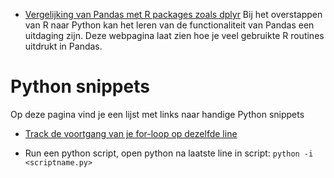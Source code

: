* [Vergelijking van Pandas met R packages zoals dplyr](https://pandas.pydata.org/pandas-docs/stable/getting_started/comparison/comparison_with_r.html) Bij het overstappen van R naar Python kan het leren van de functionaliteit van Pandas een uitdaging zijn. Deze webpagina laat zien hoe je veel gebruikte R routines uitdrukt in Pandas.
# Python snippets

Op deze pagina vind je een lijst met links naar handige Python snippets

* [Track de voortgang van je for-loop op dezelfde line](https://gist.github.com/jeroendelfos/bf1b75b7db24339d8dae5cffc4150317)

* Run een python script, open python na laatste line in script:
`python -i <scriptname.py>`
